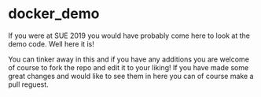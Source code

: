 # docker_demo

If you were at SUE 2019 you would have probably come here to look at the demo code. Well here it is!

You can tinker away in this and if you have any additions you are welcome of course to fork the repo and edit it to your liking! If you have made some great changes and would like to see them in here you can of course make a pull reguest.

